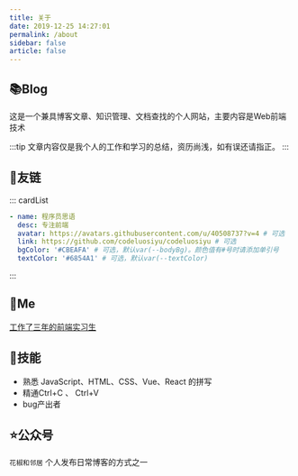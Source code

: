 ```yaml
---
title: 关于
date: 2019-12-25 14:27:01
permalink: /about
sidebar: false
article: false
---
```


## 📚Blog
这是一个兼具博客文章、知识管理、文档查找的个人网站，主要内容是Web前端技术

:::tip
文章内容仅是我个人的工作和学习的总结，资历尚浅，如有误还请指正。
:::


## 🎨友链
::: cardList
```yaml
- name: 程序员思语
  desc: 专注前端
  avatar: https://avatars.githubusercontent.com/u/40508737?v=4 # 可选
  link: https://github.com/codeluosiyu/codeluosiyu # 可选
  bgColor: '#CBEAFA' # 可选，默认var(--bodyBg)。颜色值有#号时请添加单引号
  textColor: '#6854A1' # 可选，默认var(--textColor)
```
:::


## 🐼Me
[工作了三年的前端实习生](https://github.com/rwerplus)

## 🐛技能
* 熟悉 JavaScript、HTML、CSS、Vue、React 的拼写
* 精通Ctrl+C 、 Ctrl+V
* bug产出者

<!-- 本人↓↓↓

<img src='https://cdn.jsdelivr.net/gh/花椒和邻居/image_store/blog/20200103123203.jpg' alt='本人照片' style="width:106px;"> -->


## ⭐️公众号
`花椒和邻居` 个人发布日常博客的方式之一

